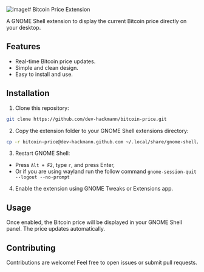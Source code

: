 ![image](https://github.com/user-attachments/assets/5d99e2e9-e618-4ab7-8f24-8c121c0db113)# Bitcoin Price Extension

A GNOME Shell extension to display the current Bitcoin price directly on your desktop.

## Features

- Real-time Bitcoin price updates.
- Simple and clean design.
- Easy to install and use.

## Installation

1. Clone this repository:
  ```bash
  git clone https://github.com/dev-hackmann/bitcoin-price.git
  ```
2. Copy the extension folder to your GNOME Shell extensions directory:
  ```bash
  cp -r bitcoin-price@dev-hackmann.github.com ~/.local/share/gnome-shell/extensions/
  ```
3. Restart GNOME Shell:
  - Press `Alt + F2`, type `r`, and press Enter,
  - Or if you are using wayland run the follow command `gnome-session-quit --logout --no-prompt
`
4. Enable the extension using GNOME Tweaks or Extensions app.

## Usage

Once enabled, the Bitcoin price will be displayed in your GNOME Shell panel. The price updates automatically.

## Contributing

Contributions are welcome! Feel free to open issues or submit pull requests.
